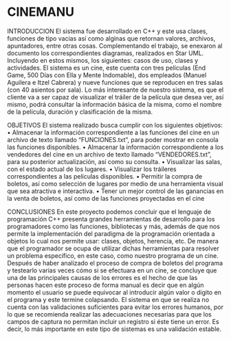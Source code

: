 # CINEMANU

INTRODUCCION 
El sistema fue desarrollado en C++ y este usa clases, funciones de tipo vacias así como alginas que retornan valores, archivos, apuntadores, entre otras cosas. Complementando el trabajo, se enexaron al documento los correspondientes diagramas, realizados en Star UML. Incluyendo en estos mismos, los siguientes: casos de uso, clases y actividades.
 El sistema es un cine, este cuenta con tres películas (End Game, 500 Días con Ella y Mente Indomable), dos empleados (Manuel Aguilera e Itzel Cabrera) y nueve funciones que se reproducen en tres salas (con 40 asientos por sala). Lo más interesante de nuestro sistema, es que el cliente va a ser capaz de visualizar el tráiler de la película que desea ver, así mismo, podrá consultar la información básica de la misma, como el nombre de la película, duración y clasificación de la misma.
 
OBJETIVOS 
El sistema realizado busca cumplir con los siguientes objetivos:
•	Almacenar la información correspondiente a las funciones del cine en un archivo de texto llamado “FUNCIONES.txt”, para poder mostrar en consola las funciones disponibles.
•	Almacenar la información correspondiente a los vendedores del cine en un archivo de texto llamado “VENDEDORES.txt”, para su posterior actualización, así como su consulta.
•	Visualizar las salas, con el estado actual de los lugares.
•	Visualizar los tráileres correspondientes a las películas disponibles.
•	Permitir la compra de boletos, así como selección de lugares por medio de una herramienta visual que sea atractiva e interactiva. 
•	Tener un mejor control de las ganancias en la venta de boletos, así como de las funciones proyectadas en el cine 

CONCLUSIONES 
En este proyecto podemos concluir que el lenguaje de programación C++ presenta grandes herramientas de desarrollo para los programadores como las funciones, bibliotecas y más, además de que nos permite la implementación del paradigma de la programación orientada a objetos lo cual nos permite usar: clases, objetos, herencia, etc. De manera que el programador se ocupa de utilizar dichas herramientas para resolver un problema específico, en este caso, como nuestro programa de un cine. 
Después de haber analizado el proceso de compra de boletos del programa y testearlo varias veces cómo si se efectuara en un cine, se concluye que una de las principales causas de los errores es el hecho de que las personas hacen este proceso de forma manual es decir que en algún momento el usuario se puede equivocar al introducir algún valor o digito en el programa y este termine colapsando. 
El sistema en que se realiza no cuenta con las validaciones suficientes para evitar los errores humanos, por lo que se recomienda realizar las adecuaciones necesarias para que los campos de captura no permitan incluir un registro si éste tiene un error. Es decir, lo más importante en este tipo de sistemas es una validación estable. 
